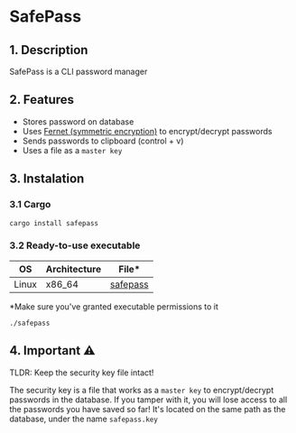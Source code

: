 # SafePass

## 1. Description

SafePass is a CLI password manager

## 2. Features
* Stores password on database
* Uses [Fernet (symmetric encryption)](https://github.com/fernet/spec/) to encrypt/decrypt passwords
* Sends passwords to clipboard (control + v)
* Uses a file as a `master key`

## 3. Instalation
### 3.1 Cargo

    cargo install safepass

### 3.2 Ready-to-use executable

|OS|Architecture| File*|
|--|--|--|
|Linux|x86_64|[safepass](https://github.com/costa86/safepass/blob/master/safepass)|

*Make sure you've granted executable permissions to it

    ./safepass

## 4. Important ⚠️
TLDR: Keep the security key file intact!

The security key is a file that works as a `master key` to encrypt/decrypt passwords in the database. If you tamper with it, you will lose access to all the passwords you have saved so far! It's located on the same path as the database, under the name `safepass.key`